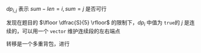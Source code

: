 $dp_{i,j}$ 表示 $sum-len=i,sum=j$ 是否可行

发现在题目的 $\lfloor \dfrac{S}{5} \rfloor$ 的限制下，$dp_i$ 中值为 ``true``的 $j$ 是连续的，可以用一个 ``vector`` 维护连续段的左右端点

转移是一个多重背包，进行